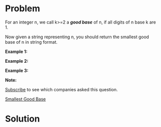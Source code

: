 
# Problem

For an integer n, we call k>=2 a _**good base**_ of n, if all digits of n base
k are 1.

Now given a string representing n, you should return the smallest good base of
n in string format.

**Example 1:**  

**Example 2:**  

**Example 3:**  

**Note:**  

[Subscribe](/subscribe/) to see which companies asked this question.



[Smallest Good Base](https://leetcode.com/problems/smallest-good-base)

# Solution



